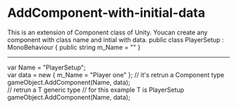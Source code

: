 # AddComponent-with-initial-data
This is an extension of Component class of Unity.
 Youcan create any component with class name and intial with data.
 public class PlayerSetup : MonoBehaviour
 {
  public string m_Name = ""
  }
  
  --------------------------------------------
  var Name = "PlayerSetup"; <br>
  var data = new {
      m_Name = "Player one"
  };
  // it's retrun a Component type
  gameObject.AddComponent(Name, data);<br>
  // retrun a T generic type
  // for this example T is PlayerSetup 
  gameObject.AddComponent<PlayerSetup>(Name, data);
